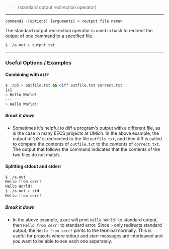> (standard output redirection operator)
-------

`command1 -[options] [arguments] > <output file name>`

The standard output redirection operator is used in bash to redirect the output of one command to a specified file.

~~~ bash
$ ./a.out > output.txt
~~~

---

### Useful Options / Examples

#### Combining with `diff`
~~~ bash
$ ./p3 > outfile.txt && diff outfile.txt correct.txt
1c1
< Hello World!
---
> Hello World!!
~~~

##### Break it down

* Sometimes it's helpful to diff a program's output with a different file, as is the case in many EECS projects at UMich. In the above example, the output of 'p3' is redirected to the file `outfile.txt`, and then diff is called to compare the contents of `outfile.txt` to the contents of `correct.txt`. The output that follows the command indicates that the contents of the two files do not match.


#### Splitting stdout and stderr
~~~ bash
$ ./a.out
Hello from cerr!
Hello World!
$ ./a.out > std
Hello from cerr!
~~~


##### Break it down

* In the above example, a.out will print `Hello World!` to standard output, then `Hello from cerr!` to standard error. Since `>` only redirects standard output, the `Hello from cerr!` prints to the terminal normally. This is useful for projects where stdout and sterr messages are interleaved and you want to be able to see each one separately.
